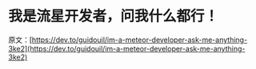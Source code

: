 # 我是流星开发者，问我什么都行！

原文：[https://dev.to/guidouil/im-a-meteor-developer-ask-me-anything-3ke2](https://dev.to/guidouil/im-a-meteor-developer-ask-me-anything-3ke2)